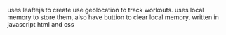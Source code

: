 uses leaftejs to create use geolocation to track workouts. uses local memory to store them, also have buttion to clear local memory.
written in javascript html and css
